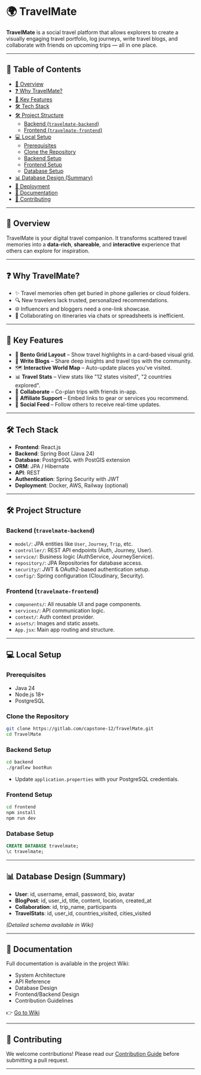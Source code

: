 # 🌍 TravelMate

**TravelMate** is a social travel platform that allows explorers to create a visually engaging travel portfolio, log journeys, write travel blogs, and collaborate with friends on upcoming trips — all in one place.

---

## 📌 Table of Contents
  - [🧭 Overview](#-overview)
  - [❓ Why TravelMate?](#-why-travelmate)
  - [🌟 Key Features](#-key-features)
  - [🛠 Tech Stack](#-tech-stack)
  - [🛠️ Project Structure](#️-project-structure)
    - [Backend (`travelmate-backend`)](#backend-travelmate-backend)
    - [Frontend (`travelmate-frontend`)](#frontend-travelmate-frontend)
  - [💻 Local Setup](#-local-setup)
    - [Prerequisites](#prerequisites)
    - [Clone the Repository](#clone-the-repository)
    - [Backend Setup](#backend-setup)
    - [Frontend Setup](#frontend-setup)
    - [Database Setup](#database-setup)
  - [📊 Database Design (Summary)](#-database-design-summary)
  - [🚀 Deployment](#-deployment)
  - [📖 Documentation](#-documentation)
  - [🤝 Contributing](#-contributing)

---

## 🧭 Overview

TravelMate is your digital travel companion. It transforms scattered travel memories into a **data-rich**, **shareable**, and **interactive** experience that others can explore for inspiration.

---

## ❓ Why TravelMate?

- ✨ Travel memories often get buried in phone galleries or cloud folders.
- 🔍 New travelers lack trusted, personalized recommendations.
- 🌐 Influencers and bloggers need a one-link showcase.
- 🤝 Collaborating on itineraries via chats or spreadsheets is inefficient.

---

## 🌟 Key Features

- 📸 **Bento Grid Layout** – Show travel highlights in a card-based visual grid.
- 📝 **Write Blogs** – Share deep insights and travel tips with the community.
- 🗺️ **Interactive World Map** – Auto-update places you've visited.
- 📊 **Travel Stats** – View stats like "12 states visited", "2 countries explored".
- 🤝 **Collaborate** – Co-plan trips with friends in-app.
- 🔗 **Affiliate Support** – Embed links to gear or services you recommend.
- 🔔 **Social Feed** – Follow others to receive real-time updates.

---

## 🛠 Tech Stack

- **Frontend**: React.js
- **Backend**: Spring Boot (Java 24)
- **Database**: PostgreSQL with PostGIS extension
- **ORM**: JPA / Hibernate
- **API**: REST
- **Authentication**: Spring Security with JWT
- **Deployment**: Docker, AWS, Railway (optional)

---

## 🛠️ Project Structure

### Backend (`travelmate-backend`)

- `model/`: JPA entities like `User`, `Journey`, `Trip`, etc.  
- `controller/`: REST API endpoints (Auth, Journey, User).  
- `service/`: Business logic (AuthService, JourneyService).  
- `repository/`: JPA Repositories for database access.  
- `security/`: JWT & OAuth2-based authentication setup.  
- `config/`: Spring configuration (Cloudinary, Security).  

### Frontend (`travelmate-frontend`)

- `components/`: All reusable UI and page components.  
- `services/`: API communication logic.  
- `context/`: Auth context provider.  
- `assets/`: Images and static assets.  
- `App.jsx`: Main app routing and structure.  

---

## 💻 Local Setup

### Prerequisites

- Java 24  
- Node.js 18+  
- PostgreSQL  

### Clone the Repository

```bash
git clone https://gitlab.com/capstone-12/TravelMate.git
cd TravelMate
```

### Backend Setup

```bash
cd backend
./gradlew bootRun
```

- Update `application.properties` with your PostgreSQL credentials.

### Frontend Setup

```bash
cd frontend
npm install
npm run dev
```

### Database Setup

```sql
CREATE DATABASE travelmate;
\c travelmate;
```

---

## 📊 Database Design (Summary)

- **User**: id, username, email, password, bio, avatar  
- **BlogPost**: id, user_id, title, content, location, created_at  
- **Collaboration**: id, trip_name, participants  
- **TravelStats**: id, user_id, countries_visited, cities_visited  

*(Detailed schema available in Wiki)*

---

## 📖 Documentation

Full documentation is available in the project Wiki:

- System Architecture  
- API Reference  
- Database Design  
- Frontend/Backend Design 
- Contribution Guidelines  

👉 [Go to Wiki](https://gitlab.com/capstone-12/TravelMate/-/wikis/home)

---

## 🤝 Contributing

We welcome contributions! Please read our [Contribution Guide](https://gitlab.com/capstone-12/TravelMate/-/wikis/contribution_guide) before submitting a pull request.

---
